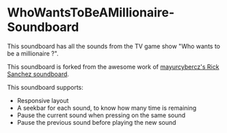 # WhoWantsToBeAMillionaire-Soundboard

This soundboard has all the sounds from the TV game show "Who wants to be a millionaire ?".

This soundboard is forked from the awesome work of [mayurcybercz's Rick Sanchez soundboard](https://github.com/mayurcybercz/RickSanchez-Soundboard "Rick Sanchez soundboard").

This soundboard supports:

* Responsive layout
* A seekbar for each sound, to know how many time is remaining
* Pause the current sound when pressing on the same sound
* Pause the previous sound before playing the new sound
